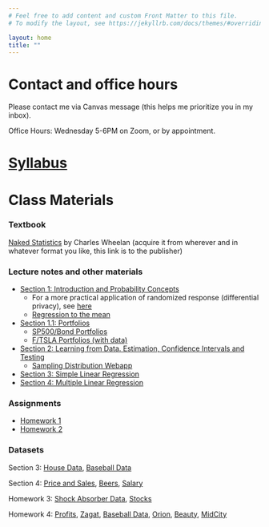 ```yaml
---
# Feel free to add content and custom Front Matter to this file.
# To modify the layout, see https://jekyllrb.com/docs/themes/#overriding-theme-defaults

layout: home
title: ""
---
```


# Contact and office hours

Please contact me via Canvas message (this helps me prioritize you in my inbox).

Office Hours: Wednesday 5-6PM on Zoom, or by appointment.

# [Syllabus](files/syllabus.pdf)

# Class Materials

### Textbook

[Naked Statistics](https://wwnorton.com/books/naked-statistics/) by Charles Wheelan (acquire it from wherever and in whatever format you like, this link is to the publisher)

### Lecture notes and other materials

- [Section 1: Introduction and Probability Concepts](slides/Section1.pdf)
  - For a more practical application of randomized response (differential privacy), see [here](https://www.wired.com/2016/06/apples-differential-privacy-collecting-data/)
  - [Regression to the mean](https://www.dropbox.com/scl/fi/tc1elizjisrcxn4pmp7oz/regression_to_the_mean.pdf?rlkey=6wamauvkwfu7lf7a7qm91ddy6&dl=0)
- [Section 1.1: Portfolios](slides/Section1.1.pdf)
  - [SP500/Bond Portfolios](files/sp-bond.xlsx)
  - [F/TSLA Portfolios (with data)](files/F_TSLA.xlsx)
- [Section 2: Learning from Data. Estimation, Confidence Intervals and Testing](slides/Section2.pdf)
  - [Sampling Distribution Webapp](https://istats.shinyapps.io/sampdist_cont/)
- [Section 3: Simple Linear Regression ](slides/Section3.pdf)
- [Section 4: Multiple Linear Regression](slides/Section4.pdf)

### Assignments

- [Homework 1](files/HW1_Stats.pdf)
- [Homework 2](files/HW2.pdf)

### Datasets

Section 3: [House Data](data/HouseData.xls), [Baseball Data](data/RunsPerGame.xls)

Section 4: [Price and Sales](data/PricesSales.xls), [Beers](data/nbeer.xls), [Salary](data/SalaryData.xls)

Homework 3: [Shock Absorber Data](data/shock.xls), [Stocks](data/Apple_Intel_Safeway.xls)

Homework 4: [Profits](data/Profits.xls), [Zagat](data/zagat.xls), [Baseball Data](data/RunsPerGame.xls), [Orion](data/Orion.xls), [Beauty](data/BeautyData.csv), [MidCity](data/MidCity.csv)





